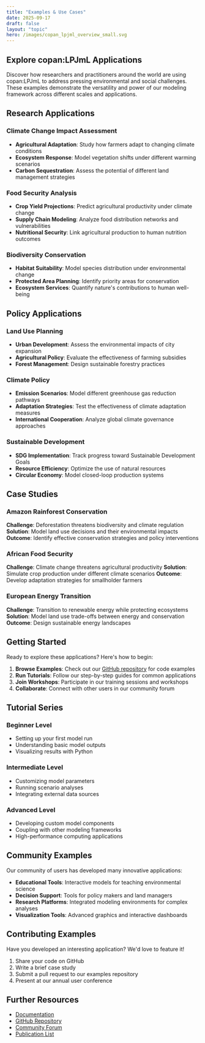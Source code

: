 ```yaml
---
title: "Examples & Use Cases"
date: 2025-09-17
draft: false
layout: "topic"
hero: /images/copan_lpjml_overview_small.svg
---
```


## Explore copan:LPJmL Applications

Discover how researchers and practitioners around the world are using copan:LPJmL to address pressing environmental and social challenges. These examples demonstrate the versatility and power of our modeling framework across different scales and applications.

## Research Applications

### Climate Change Impact Assessment
- **Agricultural Adaptation**: Study how farmers adapt to changing climate conditions
- **Ecosystem Response**: Model vegetation shifts under different warming scenarios
- **Carbon Sequestration**: Assess the potential of different land management strategies

### Food Security Analysis
- **Crop Yield Projections**: Predict agricultural productivity under climate change
- **Supply Chain Modeling**: Analyze food distribution networks and vulnerabilities
- **Nutritional Security**: Link agricultural production to human nutrition outcomes

### Biodiversity Conservation
- **Habitat Suitability**: Model species distribution under environmental change
- **Protected Area Planning**: Identify priority areas for conservation
- **Ecosystem Services**: Quantify nature's contributions to human well-being

## Policy Applications

### Land Use Planning
- **Urban Development**: Assess the environmental impacts of city expansion
- **Agricultural Policy**: Evaluate the effectiveness of farming subsidies
- **Forest Management**: Design sustainable forestry practices

### Climate Policy
- **Emission Scenarios**: Model different greenhouse gas reduction pathways
- **Adaptation Strategies**: Test the effectiveness of climate adaptation measures
- **International Cooperation**: Analyze global climate governance approaches

### Sustainable Development
- **SDG Implementation**: Track progress toward Sustainable Development Goals
- **Resource Efficiency**: Optimize the use of natural resources
- **Circular Economy**: Model closed-loop production systems

## Case Studies

### Amazon Rainforest Conservation
**Challenge**: Deforestation threatens biodiversity and climate regulation
**Solution**: Model land use decisions and their environmental impacts
**Outcome**: Identify effective conservation strategies and policy interventions

### African Food Security
**Challenge**: Climate change threatens agricultural productivity
**Solution**: Simulate crop production under different climate scenarios
**Outcome**: Develop adaptation strategies for smallholder farmers

### European Energy Transition
**Challenge**: Transition to renewable energy while protecting ecosystems
**Solution**: Model land use trade-offs between energy and conservation
**Outcome**: Design sustainable energy landscapes

## Getting Started

Ready to explore these applications? Here's how to begin:

1. **Browse Examples**: Check out our [GitHub repository](https://github.com/pik-copan/pycopanlpjml) for code examples
2. **Run Tutorials**: Follow our step-by-step guides for common applications
3. **Join Workshops**: Participate in our training sessions and workshops
4. **Collaborate**: Connect with other users in our community forum

## Tutorial Series

### Beginner Level
- Setting up your first model run
- Understanding basic model outputs
- Visualizing results with Python

### Intermediate Level
- Customizing model parameters
- Running scenario analyses
- Integrating external data sources

### Advanced Level
- Developing custom model components
- Coupling with other modeling frameworks
- High-performance computing applications

## Community Examples

Our community of users has developed many innovative applications:

- **Educational Tools**: Interactive models for teaching environmental science
- **Decision Support**: Tools for policy makers and land managers
- **Research Platforms**: Integrated modeling environments for complex analyses
- **Visualization Tools**: Advanced graphics and interactive dashboards

## Contributing Examples

Have you developed an interesting application? We'd love to feature it!

1. Share your code on GitHub
2. Write a brief case study
3. Submit a pull request to our examples repository
4. Present at our annual user conference

## Further Resources

- [Documentation](https://copanlpjml.readthedocs.io/)
- [GitHub Repository](https://github.com/pik-copan/pycopanlpjml)
- [Community Forum](https://github.com/pik-copan/pycopanlpjml/discussions)
- [Publication List](https://copanlpjml.readthedocs.io/en/latest/publications.html)
